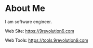 # About Me
I am software engineer.

Web Site: https://9revolution9.com

Web Tools: https://tools.9revolution9.com
